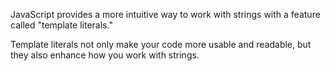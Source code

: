 JavaScript provides a more intuitive way to work with strings with a feature called "template literals." 

Template literals not only make your code more usable and readable, but they also enhance how you work with strings.